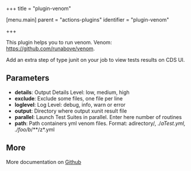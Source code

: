 +++
title = "plugin-venom"

[menu.main]
parent = "actions-plugins"
identifier = "plugin-venom"

+++

This plugin helps you to run venom. Venom: https://github.com/runabove/venom.

Add an extra step of type junit on your job to view tests results on CDS UI.

## Parameters

* **details**: Output Details Level: low, medium, high
* **exclude**: Exclude some files, one file per line
* **loglevel**: Log Level: debug, info, warn or error
* **output**: Directory where output xunit result file
* **parallel**: Launch Test Suites in parallel. Enter here number of routines
* **path**: Path containers yml venom files. Format: adirectory/, ./*aTest.yml, ./foo/b*/**/z*.yml


## More

More documentation on [Github](https://github.com/ovh/cds/tree/master/contrib/plugins/plugin-venom/README.md)

